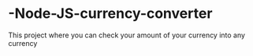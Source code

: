 # -Node-JS-currency-converter
This project where you can check your amount of your currency into any currency
